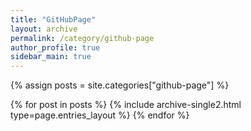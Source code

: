 ```yaml
---
title: "GitHubPage"
layout: archive
permalink: /category/github-page
author_profile: true
sidebar_main: true
---
```


{% assign posts = site.categories["github-page"] %}

{% for post in posts %}
    {% include archive-single2.html type=page.entries_layout %} 
{% endfor %}